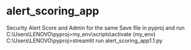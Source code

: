 # alert_scoring_app
Security Alert Score and Admin for the same
Save file in pyproj and run
C:\Users\LENOVO\pyproj>my_env\scripts\activate
(my_env) C:\Users\LENOVO\pyproj>streamlit run alert_scoring_app1.1.py
